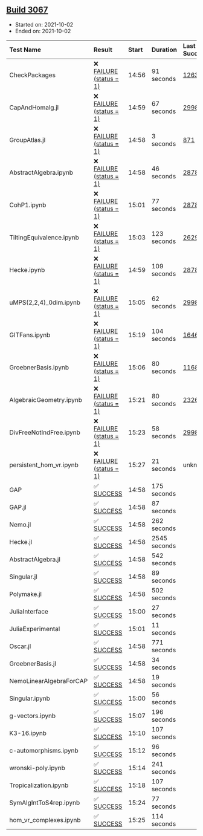 ## [Build 3067](https://oscarci.mathematik.uni-kl.de/job/oscar-stable/3067/)

* Started on: 2021-10-02
* Ended on: 2021-10-02

| Test Name    | Result | Start | Duration | Last Success | First Failure |
|:-------------|:-------|:------|:---------|:-------------|:--------------|
| CheckPackages | ❌ [FAILURE (status = 1)](https://oscarci.mathematik.uni-kl.de/job/oscar-stable/3067/artifact/logs/build-3067/CheckPackages.log) | 14:56 | 91 seconds | [1263](https://oscarci.mathematik.uni-kl.de/job/oscar-stable/1263/) | [1264](https://oscarci.mathematik.uni-kl.de/job/oscar-stable/1264/) |
| CapAndHomalg.jl | ❌ [FAILURE (status = 1)](https://oscarci.mathematik.uni-kl.de/job/oscar-stable/3067/artifact/logs/build-3067/CapAndHomalg.jl.log) | 14:59 | 67 seconds | [2998](https://oscarci.mathematik.uni-kl.de/job/oscar-stable/2998/) | [2999](https://oscarci.mathematik.uni-kl.de/job/oscar-stable/2999/) |
| GroupAtlas.jl | ❌ [FAILURE (status = 1)](https://oscarci.mathematik.uni-kl.de/job/oscar-stable/3067/artifact/logs/build-3067/GroupAtlas.jl.log) | 14:58 | 3 seconds | [871](https://oscarci.mathematik.uni-kl.de/job/oscar-stable/871/) | [872](https://oscarci.mathematik.uni-kl.de/job/oscar-stable/872/) |
| AbstractAlgebra.ipynb | ❌ [FAILURE (status = 1)](https://oscarci.mathematik.uni-kl.de/job/oscar-stable/3067/artifact/logs/build-3067/AbstractAlgebra.ipynb.log) | 14:58 | 46 seconds | [2878](https://oscarci.mathematik.uni-kl.de/job/oscar-stable/2878/) | [2879](https://oscarci.mathematik.uni-kl.de/job/oscar-stable/2879/) |
| CohP1.ipynb | ❌ [FAILURE (status = 1)](https://oscarci.mathematik.uni-kl.de/job/oscar-stable/3067/artifact/logs/build-3067/CohP1.ipynb.log) | 15:01 | 77 seconds | [2878](https://oscarci.mathematik.uni-kl.de/job/oscar-stable/2878/) | [2879](https://oscarci.mathematik.uni-kl.de/job/oscar-stable/2879/) |
| TiltingEquivalence.ipynb | ❌ [FAILURE (status = 1)](https://oscarci.mathematik.uni-kl.de/job/oscar-stable/3067/artifact/logs/build-3067/TiltingEquivalence.ipynb.log) | 15:03 | 123 seconds | [2629](https://oscarci.mathematik.uni-kl.de/job/oscar-stable/2629/) | [2630](https://oscarci.mathematik.uni-kl.de/job/oscar-stable/2630/) |
| Hecke.ipynb | ❌ [FAILURE (status = 1)](https://oscarci.mathematik.uni-kl.de/job/oscar-stable/3067/artifact/logs/build-3067/Hecke.ipynb.log) | 14:59 | 109 seconds | [2878](https://oscarci.mathematik.uni-kl.de/job/oscar-stable/2878/) | [2879](https://oscarci.mathematik.uni-kl.de/job/oscar-stable/2879/) |
| uMPS(2,2,4)_0dim.ipynb | ❌ [FAILURE (status = 1)](https://oscarci.mathematik.uni-kl.de/job/oscar-stable/3067/artifact/logs/build-3067/uMPS-2-2-4-_0dim.ipynb.log) | 15:05 | 62 seconds | [2998](https://oscarci.mathematik.uni-kl.de/job/oscar-stable/2998/) | [2999](https://oscarci.mathematik.uni-kl.de/job/oscar-stable/2999/) |
| GITFans.ipynb | ❌ [FAILURE (status = 1)](https://oscarci.mathematik.uni-kl.de/job/oscar-stable/3067/artifact/logs/build-3067/GITFans.ipynb.log) | 15:19 | 104 seconds | [1646](https://oscarci.mathematik.uni-kl.de/job/oscar-stable/1646/) | [1647](https://oscarci.mathematik.uni-kl.de/job/oscar-stable/1647/) |
| GroebnerBasis.ipynb | ❌ [FAILURE (status = 1)](https://oscarci.mathematik.uni-kl.de/job/oscar-stable/3067/artifact/logs/build-3067/GroebnerBasis.ipynb.log) | 15:06 | 80 seconds | [1168](https://oscarci.mathematik.uni-kl.de/job/oscar-stable/1168/) | [1169](https://oscarci.mathematik.uni-kl.de/job/oscar-stable/1169/) |
| AlgebraicGeometry.ipynb | ❌ [FAILURE (status = 1)](https://oscarci.mathematik.uni-kl.de/job/oscar-stable/3067/artifact/logs/build-3067/AlgebraicGeometry.ipynb.log) | 15:21 | 80 seconds | [2326](https://oscarci.mathematik.uni-kl.de/job/oscar-stable/2326/) | [2327](https://oscarci.mathematik.uni-kl.de/job/oscar-stable/2327/) |
| DivFreeNotIndFree.ipynb | ❌ [FAILURE (status = 1)](https://oscarci.mathematik.uni-kl.de/job/oscar-stable/3067/artifact/logs/build-3067/DivFreeNotIndFree.ipynb.log) | 15:23 | 58 seconds | [2998](https://oscarci.mathematik.uni-kl.de/job/oscar-stable/2998/) | [2999](https://oscarci.mathematik.uni-kl.de/job/oscar-stable/2999/) |
| persistent_hom_vr.ipynb | ❌ [FAILURE (status = 1)](https://oscarci.mathematik.uni-kl.de/job/oscar-stable/3067/artifact/logs/build-3067/persistent_hom_vr.ipynb.log) | 15:27 | 21 seconds | unknown | unknown |
| GAP | ✅ [SUCCESS](https://oscarci.mathematik.uni-kl.de/job/oscar-stable/3067/artifact/logs/build-3067/GAP.log) | 14:58 | 175 seconds |  |  |
| GAP.jl | ✅ [SUCCESS](https://oscarci.mathematik.uni-kl.de/job/oscar-stable/3067/artifact/logs/build-3067/GAP.jl.log) | 14:58 | 87 seconds |  |  |
| Nemo.jl | ✅ [SUCCESS](https://oscarci.mathematik.uni-kl.de/job/oscar-stable/3067/artifact/logs/build-3067/Nemo.jl.log) | 14:58 | 262 seconds |  |  |
| Hecke.jl | ✅ [SUCCESS](https://oscarci.mathematik.uni-kl.de/job/oscar-stable/3067/artifact/logs/build-3067/Hecke.jl.log) | 14:58 | 2545 seconds |  |  |
| AbstractAlgebra.jl | ✅ [SUCCESS](https://oscarci.mathematik.uni-kl.de/job/oscar-stable/3067/artifact/logs/build-3067/AbstractAlgebra.jl.log) | 14:58 | 542 seconds |  |  |
| Singular.jl | ✅ [SUCCESS](https://oscarci.mathematik.uni-kl.de/job/oscar-stable/3067/artifact/logs/build-3067/Singular.jl.log) | 14:58 | 89 seconds |  |  |
| Polymake.jl | ✅ [SUCCESS](https://oscarci.mathematik.uni-kl.de/job/oscar-stable/3067/artifact/logs/build-3067/Polymake.jl.log) | 14:58 | 502 seconds |  |  |
| JuliaInterface | ✅ [SUCCESS](https://oscarci.mathematik.uni-kl.de/job/oscar-stable/3067/artifact/logs/build-3067/JuliaInterface.log) | 15:00 | 27 seconds |  |  |
| JuliaExperimental | ✅ [SUCCESS](https://oscarci.mathematik.uni-kl.de/job/oscar-stable/3067/artifact/logs/build-3067/JuliaExperimental.log) | 15:01 | 11 seconds |  |  |
| Oscar.jl | ✅ [SUCCESS](https://oscarci.mathematik.uni-kl.de/job/oscar-stable/3067/artifact/logs/build-3067/Oscar.jl.log) | 14:58 | 771 seconds |  |  |
| GroebnerBasis.jl | ✅ [SUCCESS](https://oscarci.mathematik.uni-kl.de/job/oscar-stable/3067/artifact/logs/build-3067/GroebnerBasis.jl.log) | 14:58 | 34 seconds |  |  |
| NemoLinearAlgebraForCAP | ✅ [SUCCESS](https://oscarci.mathematik.uni-kl.de/job/oscar-stable/3067/artifact/logs/build-3067/NemoLinearAlgebraForCAP.log) | 14:58 | 19 seconds |  |  |
| Singular.ipynb | ✅ [SUCCESS](https://oscarci.mathematik.uni-kl.de/job/oscar-stable/3067/artifact/logs/build-3067/Singular.ipynb.log) | 15:00 | 56 seconds |  |  |
| g-vectors.ipynb | ✅ [SUCCESS](https://oscarci.mathematik.uni-kl.de/job/oscar-stable/3067/artifact/logs/build-3067/g-vectors.ipynb.log) | 15:07 | 196 seconds |  |  |
| K3-16.ipynb | ✅ [SUCCESS](https://oscarci.mathematik.uni-kl.de/job/oscar-stable/3067/artifact/logs/build-3067/K3-16.ipynb.log) | 15:10 | 107 seconds |  |  |
| c-automorphisms.ipynb | ✅ [SUCCESS](https://oscarci.mathematik.uni-kl.de/job/oscar-stable/3067/artifact/logs/build-3067/c-automorphisms.ipynb.log) | 15:12 | 96 seconds |  |  |
| wronski-poly.ipynb | ✅ [SUCCESS](https://oscarci.mathematik.uni-kl.de/job/oscar-stable/3067/artifact/logs/build-3067/wronski-poly.ipynb.log) | 15:14 | 241 seconds |  |  |
| Tropicalization.ipynb | ✅ [SUCCESS](https://oscarci.mathematik.uni-kl.de/job/oscar-stable/3067/artifact/logs/build-3067/Tropicalization.ipynb.log) | 15:18 | 107 seconds |  |  |
| SymAlgIntToS4rep.ipynb | ✅ [SUCCESS](https://oscarci.mathematik.uni-kl.de/job/oscar-stable/3067/artifact/logs/build-3067/SymAlgIntToS4rep.ipynb.log) | 15:24 | 77 seconds |  |  |
| hom_vr_complexes.ipynb | ✅ [SUCCESS](https://oscarci.mathematik.uni-kl.de/job/oscar-stable/3067/artifact/logs/build-3067/hom_vr_complexes.ipynb.log) | 15:25 | 114 seconds |  |  |
